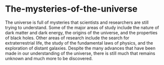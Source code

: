 # The-mysteries-of-the-universe
The universe is full of mysteries that scientists and researchers are still trying to understand. Some of the major areas of study include the nature of dark matter and dark energy, the origins of the universe, and the properties of black holes. Other areas of research include the search for extraterrestrial life, the study of the fundamental laws of physics, and the exploration of distant galaxies. Despite the many advances that have been made in our understanding of the universe, there is still much that remains unknown and much more to be discovered.
